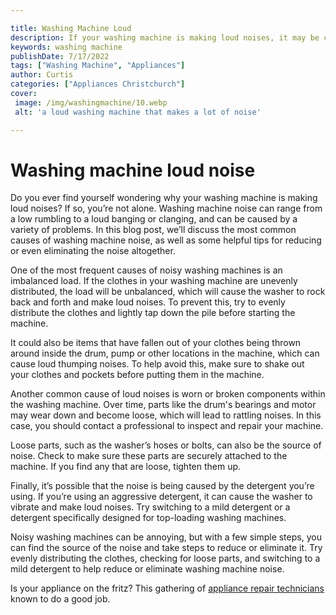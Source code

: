 ```yaml
---

title: Washing Machine Loud
description: If your washing machine is making loud noises, it may be caused by a variety of problems. This blog post discusses the most common causes of washing machine noise, as well as some helpful tips for reducing or even eliminating the noise altogether.
keywords: washing machine
publishDate: 7/17/2022
tags: ["Washing Machine", "Appliances"]
author: Curtis
categories: ["Appliances Christchurch"]
cover: 
 image: /img/washingmachine/10.webp
 alt: 'a loud washing machine that makes a lot of noise'

---
```


# Washing machine loud noise

Do you ever find yourself wondering why your washing machine is making loud noises? If so, you’re not alone. Washing machine noise can range from a low rumbling to a loud banging or clanging, and can be caused by a variety of problems. In this blog post, we’ll discuss the most common causes of washing machine noise, as well as some helpful tips for reducing or even eliminating the noise altogether.

One of the most frequent causes of noisy washing machines is an imbalanced load. If the clothes in your washing machine are unevenly distributed, the load will be unbalanced, which will cause the washer to rock back and forth and make loud noises. To prevent this, try to evenly distribute the clothes and lightly tap down the pile before starting the machine.

It could also be items that have fallen out of your clothes being thrown around inside the drum, pump or other locations in the machine, which can cause loud thumping noises. To help avoid this, make sure to shake out your clothes and pockets before putting them in the machine.

Another common cause of loud noises is worn or broken components within the washing machine. Over time, parts like the drum's bearings and motor may wear down and become loose, which will lead to rattling noises. In this case, you should contact a professional to inspect and repair your machine.

Loose parts, such as the washer’s hoses or bolts, can also be the source of noise. Check to make sure these parts are securely attached to the machine. If you find any that are loose, tighten them up.

Finally, it’s possible that the noise is being caused by the detergent you’re using. If you’re using an aggressive detergent, it can cause the washer to vibrate and make loud noises. Try switching to a mild detergent or a detergent specifically designed for top-loading washing machines.

Noisy washing machines can be annoying, but with a few simple steps, you can find the source of the noise and take steps to reduce or eliminate it. Try evenly distributing the clothes, checking for loose parts, and switching to a mild detergent to help reduce or eliminate washing machine noise.

Is your appliance on the fritz? This gathering of <a href="/pages/appliance-repair-technicians/">appliance repair technicians</a> known to do a good job.